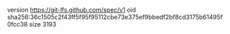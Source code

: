 version https://git-lfs.github.com/spec/v1
oid sha256:36c1505c2f43ff5f95f95112cbe73e375ef9bbedf2bf8cd3175b61495f0fcc38
size 3193
